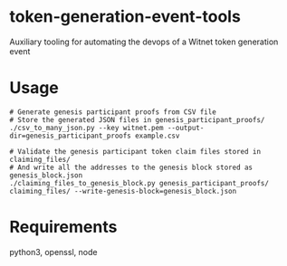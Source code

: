 # token-generation-event-tools
Auxiliary tooling for automating the devops of a Witnet token generation event

# Usage

```
# Generate genesis participant proofs from CSV file
# Store the generated JSON files in genesis_participant_proofs/
./csv_to_many_json.py --key witnet.pem --output-dir=genesis_participant_proofs example.csv

# Validate the genesis participant token claim files stored in claiming_files/
# And write all the addresses to the genesis block stored as genesis_block.json
./claiming_files_to_genesis_block.py genesis_participant_proofs/ claiming_files/ --write-genesis-block=genesis_block.json
```

# Requirements

python3, openssl, node
